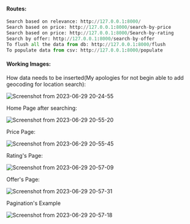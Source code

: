 #### Routes:

```python
Search based on relevance: http://127.0.0.1:8000/
Search based on price: http://127.0.0.1:8000/search-by-price
Search based on price: http://127.0.0.1:8000/Search-by-rating
Search by offer: http://127.0.0.1:8000/search-by-offer
To flush all the data from db: http://127.0.0.1:8000/flush
To populate data from csv: http://127.0.0.1:8000/populate
```

#### Working Images:

How data needs to be inserted(My apologies for not begin able to add geocoding for location search):

![Screenshot from 2023-06-29 20-24-55](https://github.com/Akarsh711/CodingTaskPrimeNumbers/assets/48852000/05e3723c-9fb8-4b84-9c62-072679fdaf28)

Home Page after searching:

![Screenshot from 2023-06-29 20-55-20](https://github.com/Akarsh711/CodingTaskPrimeNumbers/assets/48852000/ce845eee-a5aa-4db9-8847-18fc53bac903)

Price Page:

![Screenshot from 2023-06-29 20-55-45](https://github.com/Akarsh711/CodingTaskPrimeNumbers/assets/48852000/a5109040-45e0-4f42-8dd8-8575edd8e1da)

Rating's Page:

![Screenshot from 2023-06-29 20-57-09](https://github.com/Akarsh711/CodingTaskPrimeNumbers/assets/48852000/35dd5b71-ca82-4931-ab46-5985d54c6ab3)

Offer's Page:

![Screenshot from 2023-06-29 20-57-31](https://github.com/Akarsh711/CodingTaskPrimeNumbers/assets/48852000/cbee5dc1-9fd7-4637-b276-38c347e2956c)

Pagination's Example

![Screenshot from 2023-06-29 20-57-18](https://github.com/Akarsh711/CodingTaskPrimeNumbers/assets/48852000/512f55d7-190d-4481-be96-a2c5ad27b5d5)

